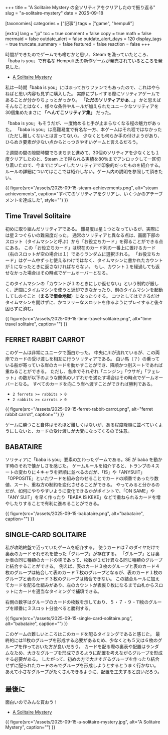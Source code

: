 +++
title = "A Solitaire Mystery の全ソリティアをクリアしたので振り返る"
slug = "a-solitaire-mystery"
date = 2025-09-18

[taxonomies]
categories = ["記事"]
tags = ["game", "hempuli"]

[extra]
lang = "jp"
toc = true
comment = false
copy = true
math = false
mermaid = false
outdate_alert = false
outdate_alert_days = 120
display_tags = true
truncate_summary = false
featured = false
reaction = false
+++

時間ができたのでゲームでも嗜むかと思い、Steam を漁っていたところ、「baba is you」で有名な Hempuli 氏の新作ゲームが発売されているところを発見した。

- [A Solitaire Mystery](https://store.steampowered.com/app/3743220/A_Solitaire_Mystery/)

私は一時期「baba is you」にはまっておりファンでもあったので、これはやらねばと思い内容も見ずに購入した。
実際にプレイする際にソリティアゲームであることが分かりちょっとがっかり。
**「ただのソリティアかぁ...」** かと思えばそんなことはなく、様々な条件やルールが加えられたユニークなソリティアを30個集めたまさに **「へんてこソリティア集」** だった。

「baba is you」もそうだが、一度始めると手が止まらなくなる程の魅力があった。
「baba is you」は高難易度で有名な一方、本ゲームはそれ程ではなかった（ただし難しくないとは言ってない）。
少なくとも何らか手の付けようがあり、ひらめき要素が少ない点からとっつきやすいゲームと言えるだろう。

２週間の間の隙間時間でちまちまと進めて、30個のソリティアを少なくとも１度クリアしたのと、Steam 上で得られる実績を80％までアンロックして一区切り着いたので、今までにプレイしたソリティアで印象的だったものを紹介する。
ルールの詳細についてはここでは紹介しない。ゲーム内の説明を参照して頂きたい。

{{ figure(src="/assets/2025-09-15-steam-achievements.png", alt="steam achievements", caption="すべてのソリティアをクリアし、いくつかのアチーブメントを達成した", style="") }}

## Time Travel Solitaire

初めに取り組んだソリティアである。
難易度は星１つとなっているが、実際には星２つぐらいの難易度だった。
通常のソリティアと異なる点は、画面下部のスロット（タイムマシンと呼ぶ）から「お役立ちカード」を得ることができる点にある。
この「お役立ちカード」は現在のカード列の一番上に置けるカード（右のスロットが空の場合は１）でありランダムに選択される。
「お役立ちカード」はゲーム中ずっと使えるわけではなく、タイムマシンに書かれたカウントが１になったときに返さなければならない。
もし、カウント１を経過しても返せなかった場合はその時点でゲームオーバーとなる。

このタイムマシンの「カウントが１のときにしか返せない」という制約が厳しく、迂闊にタイムマシンを使うと返却できなかったり、別のタイムマシンを起動してしのぐこと（**まるで借金地獄**）になったりする。
コツとしてはできるだけタイムマシンを開けずに、かつフリーなスロットを作るようにプレイすると後々困らずに済む。

{{ figure(src="/assets/2025-09-15-time-travel-solitaire.png", alt="time travel solitaire", caption="") }}

## FERRET RABBIT CARROT

このゲームは非常にユニークで面白かった。
中央に川が流れているが、この両岸でカードの受け渡しを相互に行うソリティアである。
白い馬（？）の乗っている船が寄っている岸のカードを動かすことができ、降順かつ別スートであれば重ねることができる。
ただし、各岸でそれぞれ「ニンジン」「ウサギ」「フェレット」の数が以下のような関係のいずれかを満たす場合はその時点でゲームオーバーとなる。
すべてのカードを向こう岸へ渡すことができれば勝利である。

- `2 ferrets >= rabbits > 0`
- `2 rabbits >= carrots > 0`

{{ figure(src="/assets/2025-09-15-ferret-rabbit-carrot.png", alt="ferret rabbit carrot", caption="") }}

ゲームに勝つこと自体はそれほど難しくはないが、ある程度降順に並べていくようにしないと、カードの受け渡しが大変になってくるので注意。

## BABATAIRE

ソリティアに「baba is you」要素の加わったゲームである。SE が baba を動かす時のそれで懐かしさを感じた。
ゲームルールを紹介すると、トランプの４スートの変わりに４キャラを昇順に並べるのだが、「IS」や「ANYSUIT」「OPPOSITE」といたワードを組み合わせることでカードの順番であったり数値、スート、重ね方の制約を変化させることができる。
やってみると分かるのだが、如何にやりやすいように変化できるかがポイントで、「ON SAME」や「ANY SUIT」を早く作ったり「BABA IS KEKE」などで重ねられるカードを増やしたりすることで有利に進めることができる。

{{ figure(src="/assets/2025-09-15-babataire.png", alt="babataire", caption="") }}

## SINGLE-CARD SOLITAIRE

私が攻略終盤で沼っていたゲームを紹介する。
使うカードは７のダイヤだけで裏表のカードそれぞれを使った「グループ」が存在する。
「グループ」とは裏か表の同じ種類のカードの塊であって、枚数が１だけ異なる同じ種類のグループと結合することができる。
例えば、表のカード３枚のグループと表のカード４枚のグループは結合して表のカード７枚のグループとなるが、表のカード１枚のグループと表のカード３枚のグループは結合できない。
この結合ルールに加えてカードを配る仕組みがあり、左のカウントが表裏０枚になるまで山札からスロットにカードを適当なタイミングで補填できる。

右側の数字はグループのカードの枚数を示しており、５・７・９・11枚のグループを順番に３スロット分並べると勝利する。

{{ figure(src="/assets/2025-09-15-single-card-solitaire.png", alt="babataire", caption="") }}

このゲームの難しいところはこのカードを配るタイミングであると感じた。
最終的には11枚のグループを形成する必要があるため、少なくとも５又は６枚のグループを作っておいた方が良いだろう。
カードを配る際の裏表や配置はランダムなため、大きなグループを形成できるように配置を考えながらグループを形成する必要がある。
したがって、初めの方で大きすぎるグループを作ったり結合せずに配られたカードのみでグループを形成しようとするとうまく行かない。
あえて小さなグループがたくさんできるように、配置を工夫すると良いだろう。

## 最後に

面白いのでみんな買おう！

- [A Solitaire Mystery](https://store.steampowered.com/app/3743220/A_Solitaire_Mystery/)

{{ figure(src="/assets/2025-09-15-a-solitaire-mystery.jpg", alt="A Solitaire Mystery", caption="") }}